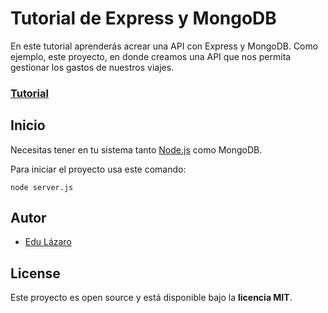 # Tutorial de Express y MongoDB

En este tutorial aprenderás acrear una API con Express y MongoDB. Como ejemplo, este proyecto, en donde creamos una API que nos permita gestionar los gastos de nuestros viajes.

### [Tutorial](https://www.neoguias.com/tutorial-api-express-mongo/)

## Inicio

Necesitas tener en tu sistema tanto [Node.js](https://www.neoguias.com/instalar-node/) como MongoDB.

Para iniciar el proyecto usa este comando:

```
node server.js
```

## Autor

- [Edu Lázaro](https://edulazaro.com)

## License

Este proyecto es open source y está disponible bajo la **licencia MIT**.
